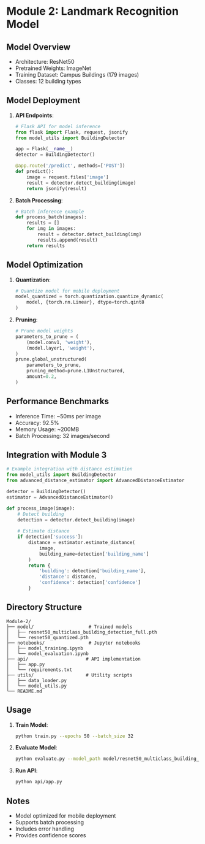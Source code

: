 # Module 2: Landmark Recognition Model

## Model Overview
- Architecture: ResNet50
- Pretrained Weights: ImageNet
- Training Dataset: Campus Buildings (179 images)
- Classes: 12 building types

## Model Deployment
1. **API Endpoints**:
   ```python
   # Flask API for model inference
   from flask import Flask, request, jsonify
   from model_utils import BuildingDetector
   
   app = Flask(__name__)
   detector = BuildingDetector()
   
   @app.route('/predict', methods=['POST'])
   def predict():
       image = request.files['image']
       result = detector.detect_building(image)
       return jsonify(result)
   ```

2. **Batch Processing**:
   ```python
   # Batch inference example
   def process_batch(images):
       results = []
       for img in images:
           result = detector.detect_building(img)
           results.append(result)
       return results
   ```

## Model Optimization
1. **Quantization**:
   ```python
   # Quantize model for mobile deployment
   model_quantized = torch.quantization.quantize_dynamic(
       model, {torch.nn.Linear}, dtype=torch.qint8
   )
   ```

2. **Pruning**:
   ```python
   # Prune model weights
   parameters_to_prune = (
       (model.conv1, 'weight'),
       (model.layer1, 'weight'),
   )
   prune.global_unstructured(
       parameters_to_prune,
       pruning_method=prune.L1Unstructured,
       amount=0.2,
   )
   ```

## Performance Benchmarks
- Inference Time: ~50ms per image
- Accuracy: 92.5%
- Memory Usage: ~200MB
- Batch Processing: 32 images/second

## Integration with Module 3
```python
# Example integration with distance estimation
from model_utils import BuildingDetector
from advanced_distance_estimator import AdvancedDistanceEstimator

detector = BuildingDetector()
estimator = AdvancedDistanceEstimator()

def process_image(image):
    # Detect building
    detection = detector.detect_building(image)
    
    # Estimate distance
    if detection['success']:
        distance = estimator.estimate_distance(
            image,
            building_name=detection['building_name']
        )
        return {
            'building': detection['building_name'],
            'distance': distance,
            'confidence': detection['confidence']
        }
```

## Directory Structure
```
Module-2/
├── model/                    # Trained models
│   ├── resnet50_multiclass_building_detection_full.pth
│   └── resnet50_quantized.pth
├── notebooks/                # Jupyter notebooks
│   ├── model_training.ipynb
│   └── model_evaluation.ipynb
├── api/                     # API implementation
│   ├── app.py
│   └── requirements.txt
├── utils/                   # Utility scripts
│   ├── data_loader.py
│   └── model_utils.py
└── README.md
```

## Usage
1. **Train Model**:
   ```bash
   python train.py --epochs 50 --batch_size 32
   ```

2. **Evaluate Model**:
   ```bash
   python evaluate.py --model_path model/resnet50_multiclass_building_detection_full.pth
   ```

3. **Run API**:
   ```bash
   python api/app.py
   ```

## Notes
- Model optimized for mobile deployment
- Supports batch processing
- Includes error handling
- Provides confidence scores 